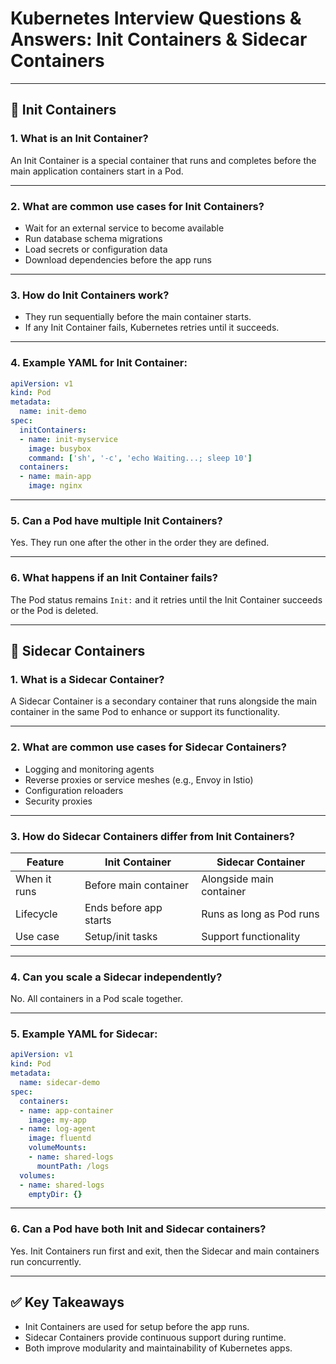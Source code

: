 
# Kubernetes Interview Questions & Answers: Init Containers & Sidecar Containers

---

## 🔹 Init Containers

### 1. What is an Init Container?

An Init Container is a special container that runs and completes before the main application containers start in a Pod.

---

### 2. What are common use cases for Init Containers?

- Wait for an external service to become available
- Run database schema migrations
- Load secrets or configuration data
- Download dependencies before the app runs

---

### 3. How do Init Containers work?

- They run sequentially before the main container starts.
- If any Init Container fails, Kubernetes retries until it succeeds.

---

### 4. Example YAML for Init Container:

```yaml
apiVersion: v1
kind: Pod
metadata:
  name: init-demo
spec:
  initContainers:
  - name: init-myservice
    image: busybox
    command: ['sh', '-c', 'echo Waiting...; sleep 10']
  containers:
  - name: main-app
    image: nginx
```

---

### 5. Can a Pod have multiple Init Containers?

Yes. They run one after the other in the order they are defined.

---

### 6. What happens if an Init Container fails?

The Pod status remains `Init:` and it retries until the Init Container succeeds or the Pod is deleted.

---

## 🔹 Sidecar Containers

### 1. What is a Sidecar Container?

A Sidecar Container is a secondary container that runs alongside the main container in the same Pod to enhance or support its functionality.

---

### 2. What are common use cases for Sidecar Containers?

- Logging and monitoring agents
- Reverse proxies or service meshes (e.g., Envoy in Istio)
- Configuration reloaders
- Security proxies

---

### 3. How do Sidecar Containers differ from Init Containers?

| Feature         | Init Container           | Sidecar Container         |
|-----------------|--------------------------|----------------------------|
| When it runs    | Before main container    | Alongside main container  |
| Lifecycle       | Ends before app starts   | Runs as long as Pod runs  |
| Use case        | Setup/init tasks         | Support functionality     |

---

### 4. Can you scale a Sidecar independently?

No. All containers in a Pod scale together.

---

### 5. Example YAML for Sidecar:

```yaml
apiVersion: v1
kind: Pod
metadata:
  name: sidecar-demo
spec:
  containers:
  - name: app-container
    image: my-app
  - name: log-agent
    image: fluentd
    volumeMounts:
    - name: shared-logs
      mountPath: /logs
  volumes:
  - name: shared-logs
    emptyDir: {}
```

---

### 6. Can a Pod have both Init and Sidecar containers?

Yes. Init Containers run first and exit, then the Sidecar and main containers run concurrently.

---

## ✅ Key Takeaways

- Init Containers are used for setup before the app runs.
- Sidecar Containers provide continuous support during runtime.
- Both improve modularity and maintainability of Kubernetes apps.
